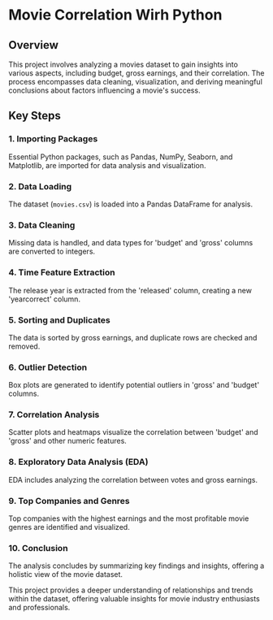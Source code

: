 # Movie Correlation Wirh Python

## Overview

This project involves analyzing a movies dataset to gain insights into various aspects, including budget, gross earnings, and their correlation. The process encompasses data cleaning, visualization, and deriving meaningful conclusions about factors influencing a movie's success.

## Key Steps

### 1. Importing Packages

Essential Python packages, such as Pandas, NumPy, Seaborn, and Matplotlib, are imported for data analysis and visualization.

### 2. Data Loading

The dataset (`movies.csv`) is loaded into a Pandas DataFrame for analysis.

### 3. Data Cleaning

Missing data is handled, and data types for 'budget' and 'gross' columns are converted to integers.

### 4. Time Feature Extraction

The release year is extracted from the 'released' column, creating a new 'yearcorrect' column.

### 5. Sorting and Duplicates

The data is sorted by gross earnings, and duplicate rows are checked and removed.

### 6. Outlier Detection

Box plots are generated to identify potential outliers in 'gross' and 'budget' columns.

### 7. Correlation Analysis

Scatter plots and heatmaps visualize the correlation between 'budget' and 'gross' and other numeric features.

### 8. Exploratory Data Analysis (EDA)

EDA includes analyzing the correlation between votes and gross earnings.

### 9. Top Companies and Genres

Top companies with the highest earnings and the most profitable movie genres are identified and visualized.

### 10. Conclusion

The analysis concludes by summarizing key findings and insights, offering a holistic view of the movie dataset.

This project provides a deeper understanding of relationships and trends within the dataset, offering valuable insights for movie industry enthusiasts and professionals.
